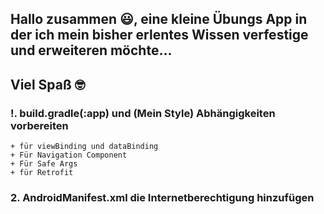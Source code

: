 ## Hallo zusammen 😃, eine kleine Übungs App in der ich mein bisher erlentes Wissen verfestige und erweiteren möchte...

## Viel Spaß 🤓

### !. build.gradle(:app) und (Mein Style) Abhängigkeiten vorbereiten
    + für viewBinding und dataBinding
    + Für Navigation Component
    + Für Safe Args    
    + für Retrofit
### 2. AndroidManifest.xml die Internetberechtigung hinzufügen
    
    